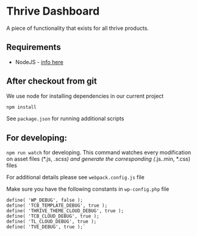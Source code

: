 # Thrive Dashboard

A piece of functionality that exists for all thrive products.

## Requirements
* NodeJS - [info here](https://nodejs.org/)

## After checkout from git

We use node for installing dependencies in our current project
```bash
npm install
```

See `package.json` for running additional scripts

## For developing:
`npm run watch` for developing. This command watches every modification on asset files (*.js, *.scss) and generate the corresponding (*.js..min, *.css) files

For additional details please see `webpack.config.js` file

Make sure you have the following constants in `wp-config.php` file

```
define( 'WP_DEBUG', false );
define( 'TCB_TEMPLATE_DEBUG', true );
define( 'THRIVE_THEME_CLOUD_DEBUG', true );
define( 'TCB_CLOUD_DEBUG', true );
define( 'TL_CLOUD_DEBUG', true );
define( 'TVE_DEBUG', true );`
```
